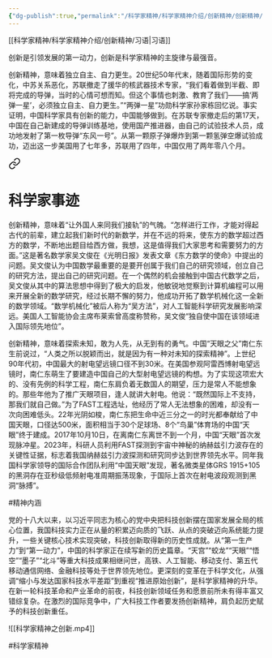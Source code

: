 ```yaml
---
{"dg-publish":true,"permalink":"/科学家精神/科学家精神介绍/创新精神/创新精神/","dgPassFrontmatter":true,"noteIcon":"","created":"2024-06-12T09:49:51.494+08:00","updated":"2024-06-14T22:40:50.505+08:00"}
---
```



[[科学家精神/科学家精神介绍/创新精神/习语\|习语]]

创新是引领发展的第一动力，创新是科学家精神的主旋律与最强音。

创新精神，意味着独立自主、自力更生。20世纪50年代末，随着国际形势的变化，中苏关系恶化，苏联撤走了援华的核武器技术专家，“我们看着做到半截、即将完成的导弹，当时的心情可想而知。但这个事情也刺激、教育了我们——搞‘两弹一星’，必须独立自主、自力更生。”“两弹一星”功勋科学家孙家栋回忆说。事实证明，中国科学家具有创新的能力，中国能够做到。在苏联专家撤走后的第17天，中国在自己新建成的导弹训练基地，使用国产推进器，由自己的试验技术人员，成功地发射了第一枚导弹“东风一号”。从第一颗原子弹爆炸到第一颗氢弹空爆试验成功，迈出这一步美国用了七年多，苏联用了四年，中国仅用了两年零八个月。


<div class="transclusion internal-embed is-loaded"><a class="markdown-embed-link" href="/////" aria-label="Open link"><svg xmlns="http://www.w3.org/2000/svg" width="24" height="24" viewBox="0 0 24 24" fill="none" stroke="currentColor" stroke-width="2" stroke-linecap="round" stroke-linejoin="round" class="svg-icon lucide-link"><path d="M10 13a5 5 0 0 0 7.54.54l3-3a5 5 0 0 0-7.07-7.07l-1.72 1.71"></path><path d="M14 11a5 5 0 0 0-7.54-.54l-3 3a5 5 0 0 0 7.07 7.07l1.71-1.71"></path></svg></a><div class="markdown-embed">

<div class="markdown-embed-title">

# 科学家事迹

</div>




创新精神，意味着“让外国人来同我们接轨”的气魄。“怎样进行工作，才能对得起古代的前辈，建立起我们新时代的新数学，并在不远的将来，使东方的数学超过西方的数学，不断地出题目给西方做，我想，这是值得我们大家思考和需要努力的方面。”这是著名数学家吴文俊在《光明日报》发表文章《东方数学的使命》中提出的问题。吴文俊认为中国数学最重要的是要开创属于我们自己的研究领域，创立自己的研究方法，提出自己的研究问题。在一个偶然的机会接触到中国古代数学之后，吴文俊从其中的算法思想中得到了极大的启发，他敏锐地觉察到计算机编程可以用来开展全新的数学研究，经过长期不懈的努力，他成功开拓了数学机械化这一全新的数学领域。“数学机械化”被后人称为“吴方法”，对人工智能科学研究发展影响深远。美国人工智能协会主席布莱索曾高度称赞称，吴文俊“独自使中国在该领域进入国际领先地位”。

创新精神，意味着探索未知，敢为人先，从无到有的勇气。中国“天眼之父”南仁东生前说过，“人类之所以脱颖而出，就是因为有一种对未知的探索精神”。上世纪90年代初，中国最大的射电望远镜口径不到30米。在美国参观阿雷西博射电望远镜时，南仁东萌生了要建造中国自己的大型射电望远镜的构想。为了实现这项宏大的、没有先例的科学工程，南仁东肩负着无数国人的期望，压力是常人不能想象的。那些年他为了推广天眼项目，逢人就讲大射电。他说：“既然国际上不支持，那我们就自己做。”为了FAST工程选址，他经历了常人无法想象的困难，却没有一次向困难低头。22年光阴如梭，南仁东把生命中近三分之一的时光都奉献给了中国天眼，口径达500米，面积相当于30个足球场、8个“鸟巢”体育场的中国“天眼”终于建成。2017年10月10日，在离南仁东离世不到一个月，中国“天眼”首次发现脉冲星。2023年，科研人员利用FAST探测到宇宙中神秘的纳赫兹引力波存在的关键性证据，标志着我国纳赫兹引力波探测和研究同步达到世界领先水平。同年我国科学家领导的国际合作团队利用“中国天眼”发现，著名微类星体GRS 1915+105的黑洞存在亚秒级低频射电准周期振荡现象，于国际上首次在射电波段观测到黑洞“脉搏”。

#精神内涵

</div></div>


党的十八大以来，以习近平同志为核心的党中央把科技创新摆在国家发展全局的核心位置，我国科技实力正在从量的积累迈向质的飞跃、从点的突破迈向系统能力提升，一些关键核心技术实现突破，科技创新取得新的历史性成就。从“第一生产力”到“第一动力”，中国的科学家正在续写新的历史篇章。“天宫”“蛟龙”“天眼”“悟空”“墨子”“北斗”等重大科技成果相继问世，高铁、人工智能、移动支付、第五代移动通信网络、金融科技等处于世界领先地位。更深刻的变革在于科学文化，从强调“缩小与发达国家科技水平差距”到重视“推进原始创新”，是科学家精神的升华。在新一轮科技革命和产业革命的前夜，科技创新领域任务和愿景前所未有得丰富又错综复杂。在激烈的国际竞争中，广大科技工作者要发扬创新精神，肩负起历史赋予的科技创新重任。


![[科学家精神之创新.mp4]]	


#科学家精神 